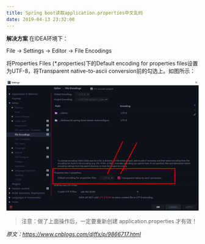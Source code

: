 ```yaml
---
title: Spring boot读取application.properties中文乱码
date: 2019-04-13 23:32:00
---
```

**解决方案**
在IDEA环境下：

File -> Settings -> Editor -> File Encodings

将Properties Files (*.properties)下的Default encoding for properties files设置为UTF-8，将Transparent native-to-ascii conversion前的勾选上。如图所示：

![](./20190413Springboot读取applicationproperties中文乱码/1136672-20190413233056897-401978446.jpg)

> 注意：做了上面操作后，一定要重新创建 application.properties 才有效！

*原文：https://www.cnblogs.com/diffx/p/9866717.html*
